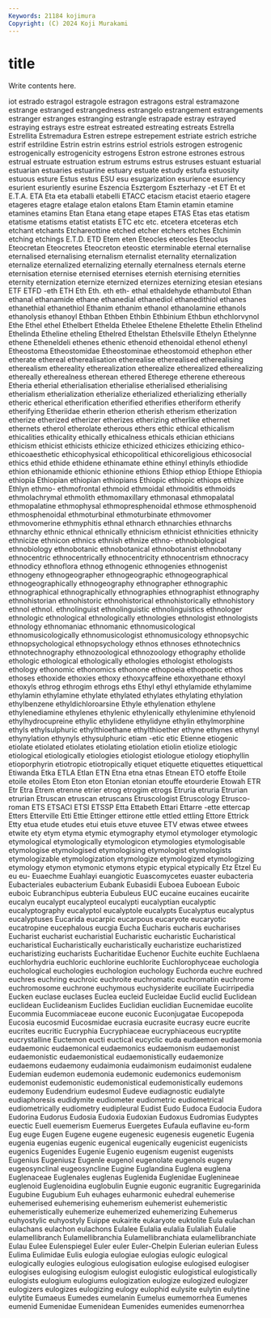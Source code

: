 ```yaml
---
Keywords: 21184 kojimura
Copyright: (C) 2024 Koji Murakami
---
```


# title

Write contents here.



iot estrado estragol estragole estragon estragons estral estramazone estrange estranged
estrangedness estrangelo estrangement estrangements estranger estranges estranging estrangle estrapade estray
estrayed estraying estrays estre estreat estreated estreating estreats Estrella Estrellita
Estremadura Estren estrepe estrepement estriate estrich estriche estrif estrildine Estrin
estrin estrins estriol estriols estrogen estrogenic estrogenically estrogenicity estrogens Estron
estrone estrones estrous estrual estruate estruation estrum estrums estrus estruses
estuant estuarial estuarian estuaries estuarine estuary estuate estudy estufa estuosity
estuous esture Estus estus ESU esu esugarization esurience esuriency esurient
esuriently esurine Eszencia Esztergom Eszterhazy -et ET Et et E.T.A.
ETA Eta eta etaballi etabelli ETACC etacism etacist etaerio etagere
etageres etagre etalage etalon etalons Etam Etamin etamin etamine etamines
etamins Etan Etana etang etape etapes ETAS Etas etas etatism
etatisme etatisms etatist etatists ETC etc etc. etcetera etceteras etch
etchant etchants Etchareottine etched etcher etchers etches Etchimin etching etchings
E.T.D. ETD Etem eten Eteocles eteocles Eteoclus Eteocretan Eteocretes Eteocreton
eteostic eterminable eternal eternalise eternalised eternalising eternalism eternalist eternality eternalization
eternalize eternalized eternalizing eternally eternalness eternals eterne eternisation eternise eternised
eternises eternish eternising eternities eternity eternization eternize eternized eternizes eternizing
etesian etesians ETF ETFD -eth ETH Eth Eth. eth eth-
ethal ethaldehyde ethambutol Ethan ethanal ethanamide ethane ethanedial ethanediol ethanedithiol
ethanes ethanethial ethanethiol Ethanim ethanim ethanol ethanolamine ethanols ethanolysis ethanoyl
Ethban Ethben Ethbin Ethbinium Ethbun ethchlorvynol Ethe Ethel ethel Ethelbert
Ethelda Ethelee Ethelene Ethelette Ethelin Ethelind Ethelinda Etheline etheling Ethelred
Ethelstan Ethelsville Ethelyn Ethelynne ethene Etheneldeli ethenes ethenic ethenoid ethenoidal
ethenol ethenyl Etheostoma Etheostomidae Etheostominae etheostomoid ethephon ether etherate ethereal
etherealisation etherealise etherealised etherealising etherealism ethereality etherealization etherealize etherealized etherealizing
ethereally etherealness etherean ethered Etherege etherene ethereous Etheria etherial etherialisation
etherialise etherialised etherialising etherialism etherialization etherialize etherialized etherializing etherially etheric
etherical etherification etherified etherifies etheriform etherify etherifying Etheriidae etherin etherion
etherish etherism etherization etherize etherized etherizer etherizes etherizing etherlike ethernet
ethernets etherol etherolate etherous ethers ethic ethical ethicalism ethicalities ethicality
ethically ethicalness ethicals ethician ethicians ethicism ethicist ethicists ethicize ethicized
ethicizes ethicizing ethico- ethicoaesthetic ethicophysical ethicopolitical ethicoreligious ethicosocial ethics ethid
ethide ethidene ethinamate ethine ethinyl ethinyls ethiodide ethion ethionamide ethionic
ethionine ethions Ethiop ethiop Ethiope Ethiopia ethiopia Ethiopian ethiopian ethiopians
Ethiopic ethiopic ethiops ethize Ethlyn ethmo- ethmofrontal ethmoid ethmoidal ethmoiditis
ethmoids ethmolachrymal ethmolith ethmomaxillary ethmonasal ethmopalatal ethmopalatine ethmophysal ethmopresphenoidal ethmose
ethmosphenoid ethmosphenoidal ethmoturbinal ethmoturbinate ethmovomer ethmovomerine ethmyphitis ethnal ethnarch ethnarchies
ethnarchs ethnarchy ethnic ethnical ethnically ethnicism ethnicist ethnicities ethnicity ethnicize
ethnicon ethnics ethnish ethnize ethno- ethnobiological ethnobiology ethnobotanic ethnobotanical ethnobotanist
ethnobotany ethnocentric ethnocentrically ethnocentricity ethnocentrism ethnocracy ethnodicy ethnoflora ethnog ethnogenic
ethnogenies ethnogenist ethnogeny ethnogeographer ethnogeographic ethnogeographical ethnogeographically ethnogeography ethnographer ethnographic
ethnographical ethnographically ethnographies ethnographist ethnography ethnohistorian ethnohistoric ethnohistorical ethnohistorically ethnohistory
ethnol ethnol. ethnolinguist ethnolinguistic ethnolinguistics ethnologer ethnologic ethnological ethnologically ethnologies
ethnologist ethnologists ethnology ethnomaniac ethnomanic ethnomusicological ethnomusicologically ethnomusicologist ethnomusicology ethnopsychic
ethnopsychological ethnopsychology ethnos ethnoses ethnotechnics ethnotechnography ethnozoological ethnozoology ethography etholide
ethologic ethological ethologically ethologies ethologist ethologists ethology ethonomic ethonomics ethonone
ethopoeia ethopoetic ethos ethoses ethoxide ethoxies ethoxy ethoxycaffeine ethoxyethane ethoxyl
ethoxyls ethrog ethrogim ethrogs eths Ethyl ethyl ethylamide ethylamime ethylamin
ethylamine ethylate ethylated ethylates ethylating ethylation ethylbenzene ethyldichloroarsine Ethyle ethylenation
ethylene ethylenediamine ethylenes ethylenic ethylenically ethylenimine ethylenoid ethylhydrocupreine ethylic ethylidene
ethylidyne ethylin ethylmorphine ethyls ethylsulphuric ethylthioethane ethylthioether ethyne ethynes ethynyl
ethynylation ethynyls ethysulphuric etiam -etic etic Etienne etiogenic etiolate etiolated
etiolates etiolating etiolation etiolin etiolize etiologic etiological etiologically etiologies etiologist
etiologue etiology etiophyllin etioporphyrin etiotropic etiotropically etiquet etiquette etiquettes etiquettical
Etiwanda Etka ETLA Etlan ETN Etna etna etnas Etnean ETO
etoffe Etoile etoile etoiles Etom Eton eton Etonian etonian etouffe
etourderie Etowah ETR Etr Etra Etrem etrenne etrier etrog etrogim
etrogs Etruria etruria Etrurian etrurian Etruscan etruscan etruscans Etruscologist Etruscology
Etrusco-roman ETS ETSACI ETSI ETSSP Etta Ettabeth Ettari Ettarre -ette
ettercap Etters Etterville Etti Ettie Ettinger ettirone ettle ettled ettling
Ettore Ettrick Etty etua etude etudes etui etuis etuve etuvee
ETV etwas etwee etwees etwite ety etym etyma etymic etymography
etymol etymologer etymologic etymological etymologically etymologicon etymologies etymologisable etymologise etymologised
etymologising etymologist etymologists etymologizable etymologization etymologize etymologized etymologizing etymology etymon
etymonic etymons etypic etypical etypically Etz Etzel Eu eu eu-
Euaechme Euahlayi euangiotic Euascomycetes euaster eubacteria Eubacteriales eubacterium Eubank Eubasidii
Euboea Euboean Euboic euboic Eubranchipus eubteria Eubuleus EUC eucaine eucaines
eucairite eucalyn eucalypt eucalypteol eucalypti eucalyptian eucalyptic eucalyptography eucalyptol eucalyptole
eucalypts Eucalyptus eucalyptus eucalyptuses Eucarida eucarpic eucarpous eucaryote eucaryotic eucatropine
eucephalous eucgia Eucha Eucharis eucharis eucharises Eucharist eucharist eucharistial Eucharistic
eucharistic Eucharistical eucharistical Eucharistically eucharistically eucharistize eucharistized eucharistizing eucharists Eucharitidae
Euchenor Euchite euchite Euchlaena euchlorhydria euchloric euchlorine euchlorite Euchlorophyceae euchologia
euchological euchologies euchologion euchology Euchorda euchre euchred euchres euchring euchroic
euchroite euchromatic euchromatin euchrome euchromosome euchrone euchymous euchysiderite euciliate Eucirripedia
Eucken euclase euclases Euclea eucleid Eucleidae Euclid euclid Euclidean euclidean
Euclideanism Euclides Euclidian euclidian Eucnemidae eucolite Eucommia Eucommiaceae eucone euconic
Euconjugatae Eucopepoda Eucosia eucosmid Eucosmidae eucrasia eucrasite eucrasy eucre eucrite
eucrites eucritic Eucryphia Eucryphiaceae eucryphiaceous eucryptite eucrystalline Euctemon eucti euctical
eucyclic euda eudaemon eudaemonia eudaemonic eudaemonical eudaemonics eudaemonism eudaemonist eudaemonistic
eudaemonistical eudaemonistically eudaemonize eudaemons eudaemony eudaimonia eudaimonism eudaimonist eudalene Eudemian
eudemon eudemonia eudemonic eudemonics eudemonism eudemonist eudemonistic eudemonistical eudemonistically eudemons
eudemony Eudendrium eudesmol Eudeve eudiagnostic eudialyte eudiaphoresis eudidymite eudiometer eudiometric
eudiometrical eudiometrically eudiometry eudipleural Eudist Eudo Eudoca Eudocia Eudora Eudorina
Eudorus Eudosia Eudoxia Eudoxian Eudoxus Eudromias Eudyptes euectic Euell euemerism
Euemerus Euergetes Eufaula euflavine eu-form Eug euge Eugen Eugene eugene
eugenesic eugenesis eugenetic Eugenia eugenia eugenias eugenic eugenical eugenically eugenicist
eugenicists eugenics Eugenides Eugenie Eugenio eugenism eugenist eugenists Eugenius Eugeniusz
Eugenle eugenol eugenolate eugenols eugeny eugeosynclinal eugeosyncline Eugine Euglandina Euglena
euglena Euglenaceae Euglenales euglenas Euglenida Euglenidae Euglenineae euglenoid Euglenoidina euglobulin
Eugnie eugonic eugranitic Eugregarinida Eugubine Eugubium Euh euhages euharmonic euhedral
euhemerise euhemerised euhemerising euhemerism euhemerist euhemeristic euhemeristically euhemerize euhemerized euhemerizing
Euhemerus euhyostylic euhyostyly Euippe eukairite eukaryote euktolite Eula eulachan eulachans
eulachon eulachons Eulalee Eulalia eulalia Eulaliah Eulalie eulamellibranch Eulamellibranchia Eulamellibranchiata
eulamellibranchiate Eulau Eulee Eulenspiegel Euler euler Euler-Chelpin Eulerian eulerian Euless
Eulima Eulimidae Eulis eulogia eulogiae eulogias eulogic eulogical eulogically eulogies
eulogious eulogisation eulogise eulogised eulogiser eulogises eulogising eulogism eulogist eulogistic
eulogistical eulogistically eulogists eulogium eulogiums eulogization eulogize eulogized eulogizer eulogizers
eulogizes eulogizing eulogy eulophid eulysite eulytin eulytine eulytite Eumaeus Eumedes
eumelanin Eumelus eumemorrhea Eumenes eumenid Eumenidae Eumenidean Eumenides eumenides eumenorrhea
